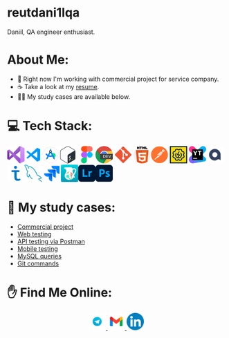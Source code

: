 # reutdani1lqa

Daniil, QA engineer enthusiast.

# About Me:
- 💢 Right now I'm working with commercial project for service company.
- ☕ Take a look at my [resume](https://drive.google.com/file/d/1Tvf9laxrSN-BX0YsgZ0hGT9luShutXfS/view?usp=sharing).
- 👨‍🎓 My study cases are available below.
 
# 💻 Tech Stack:
<img src="https://github.com/reutdani1lqa/reutdani1lqa/blob/main/images/vs.png" width="40" height="40"><img src="https://github.com/reutdani1lqa/reutdani1lqa/blob/main/images/vscode.png" width="40" height="40"><img src="https://github.com/reutdani1lqa/reutdani1lqa/blob/main/images/android-studio.png" width="40" height="40"><img src="https://github.com/reutdani1lqa/reutdani1lqa/blob/main/images/bash.png" width="40" height="40"> <img src="https://github.com/reutdani1lqa/reutdani1lqa/blob/main/images/figma.png" width="40" height="40"><img src="https://github.com/reutdani1lqa/reutdani1lqa/blob/main/images/devtools.png" width="40" height="40"> <img src="https://github.com/reutdani1lqa/reutdani1lqa/blob/main/images/Git.png" width="40" height="40"> <img src="https://github.com/reutdani1lqa/reutdani1lqa/blob/main/images/html5.png" width="40" height="40"><img src="https://github.com/reutdani1lqa/reutdani1lqa/blob/main/images/postman.png" width="40" height="40">  <img src="https://github.com/reutdani1lqa/reutdani1lqa/blob/main/images/soapui.png" width="40" height="40"> <img src="https://github.com/reutdani1lqa/reutdani1lqa/blob/main/images/youtrack.png" width="40" height="40"><img src="https://github.com/reutdani1lqa/reutdani1lqa/blob/main/images/Qase.png" width="40" height="40"><img src="https://github.com/reutdani1lqa/reutdani1lqa/blob/main/images/test-it.png" width="40" height="40"><img src="https://github.com/reutdani1lqa/reutdani1lqa/blob/main/images/mysql.png" width="40" height="40">  <img src="https://github.com/reutdani1lqa/reutdani1lqa/blob/main/images/jira.png" width="40" height="40"><img src="https://github.com/reutdani1lqa/reutdani1lqa/blob/main/images/charles.png" width="40" height="40"><img src="https://github.com/reutdani1lqa/reutdani1lqa/blob/main/images/lightroom.png" width="40" height="40"><img src="https://github.com/reutdani1lqa/reutdani1lqa/blob/main/images/photoshop.png" width="40" height="40">

# 👀 My study cases:
- [Commercial project](https://resoftime.by)
- [Web testing](https://github.com/reutdani1lqa/web_testing)
- [API testing via Postman](https://github.com/reutdani1lqa/api_testing)
- [Mobile testing](https://github.com/reutdani1lqa/mobile_testing)
- [MySQL queries](https://github.com/reutdani1lqa/mysql)
- [Git commands](https://github.com/reutdani1lqa/git)

# ✋ Find Me Online:</h1>
  <div align="center">
  <a href="https://t.me/dnclq" target="_blank">
  <img src="https://github.com/reutdani1lqa/reutdani1lqa/blob/main/images/tg.png" width="40" height="40">
  </a>
  <a href="mailto:workdnl21@gmail.com" target="_blank">
  <img src="https://github.com/reutdani1lqa/reutdani1lqa/blob/main/images/gmail.png" width="40" height="40">
  </a>
  <a href="https://linkedin.com/in/reutdani1lqa" target="_blank">
  <img src="https://github.com/reutdani1lqa/reutdani1lqa/blob/main/images/linkedin.png" width="40" height="40">
  </a>
  </div>

